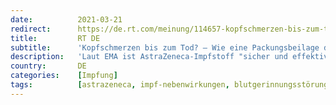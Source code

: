 ```yaml
---
date:          2021-03-21
redirect:      https://de.rt.com/meinung/114657-kopfschmerzen-bis-zum-tod-astrazeneca-impfstoff/
title:         RT DE
subtitle:      'Kopfschmerzen bis zum Tod? – Wie eine Packungsbeilage den AstraZeneca-Impfstoff "sicher" machen soll'
description:   'Laut EMA ist AstraZeneca-Impfstoff "sicher und effektiv". Für Karl Lauterbach stimmt "das Kosten-Nutzen-Verhältnis" – trotz der Fälle von tödlichen Hirnvenen-Thrombosen. Jens Spahn ist erleichtert: Es kann weitergeimpft werden. Die Packungsbeilage hat nun den Warnhinweis.'
country:       DE
categories:    [Impfung]
tags:          [astrazeneca, impf-nebenwirkungen, blutgerinnungsstörungen]
---
```

